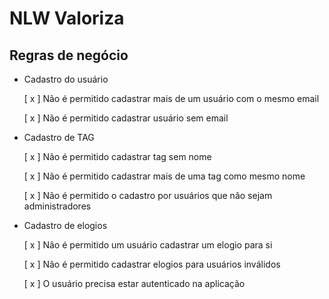 # NLW Valoriza

## Regras de negócio

- Cadastro do usuário

  [ x ] Não é permitido cadastrar mais de um usuário com o mesmo email

  [ x ] Não é permitido cadastrar usuário sem email


- Cadastro de TAG

  [ x ] Não é permitido cadastrar tag sem nome

  [ x ] Não é permitido cadastrar mais de uma tag como mesmo nome

  [ x ] Não é permitido o cadastro por usuários que não sejam administradores


- Cadastro de elogios

  [ x ] Não é permitido um usuário cadastrar um elogio para si

  [ x ] Não é permitido cadastrar elogios para usuários inválidos

  [ x ] O usuário precisa estar autenticado na aplicação